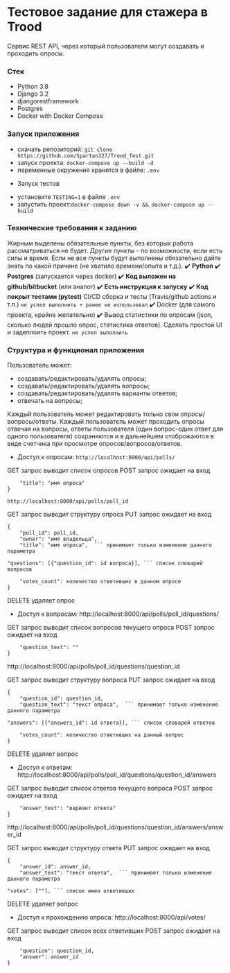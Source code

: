 # Тестовое задание для стажера в Trood

Сервис REST API, через который пользователи могут создавать и проходить опросы.

### Стек

* Python 3.8
* Django 3.2
* djangorestframework
* Postgres
* Docker with Docker Compose


### Запуск приложения

- скачать репозиторий: `git clone https://github.com/Spartan327/Trood_Test.git`
- запуск проекта: `docker-compose up --build -d`  
- переменные окружения хранятся в файле: `.env`

* Запуск тестов

- установите `TESTING=1` в файле `.env`
- запустить проект:`docker-compose down -v && docker-compose up --build`


### Технические требования к заданию
Жирным выделены обязательные пункты, без которых работа рассматриваться не будет. Другие пункты - по возможности, если есть силы и время. Если не все пункты будут выполнены обязательно дайте знать по какой причине (не хватило времени/опыта и т.д.).
:heavy_check_mark: **Python**
:heavy_check_mark: **Postgres** (запускается через docker)
:heavy_check_mark: **Код выложен на github/bitbucket** (или аналог)
:heavy_check_mark: **Есть инструкция к запуску**
:heavy_check_mark: **Код покрыт тестами (pytest)**
CI/CD сборка и тесты (Travis/github actions и т.п.) `не успел выполнить + ранее не использовал`
:heavy_check_mark:  Docker (для самого проекта, крайне желательно)
:heavy_check_mark:  Вывод статистики по опросам (json, сколько людей прошло опрос, статистика ответов).
Сделать простой UI  и задеплоить проект. `не успел выполнить`


### Структура и функционал приложения
Пользователь может:
* создавать/редактировать/удалять опросы;
* создавать/редактировать/удалять вопросы;
* создавать/редактировать/удалять варианты ответов;
* отвечать на вопросы;

Каждый пользователь может редактировать только свои опросы/вопросы/ответы.
Каждый пользователь может проходить опросы отвечая на вопросы, ответы пользователя (один вопрос-один ответ для одного пользователя) сохраняются и в дальнейшем отоброжаются в виде счетчика при просмотре опросов/вопросов/ответов.

* Доступ к опросам:
` http://localhost:8000/api/polls/ `

GET запрос выводит список опросов 
POST запрос ожидает на вход 
``` {
    "title": "имя опроса"
}
```

`http://localhost:8000/api/polls/poll_id`

GET запрос выводит структуру опроса
PUT запрос ожидает на вход 
```
{
    "poll_id": poll_id,
    "owner": "имя владельца",
    "title": "имя опроса",  ``` принимает только изменение данного параметра 
``` 
    "questions": [{"question_id": id вопроса}], ``` список словарей вопросов 
```
    "votes_count": количество ответивших в данном опросе
}
```
DELETE удаляет опрос

* Доступ к вопросам:
http://localhost:8000/api/polls/poll_id/questions/

GET запрос выводит список вопросов текущего опроса
POST запрос ожидает на вход 
```{
    "question_text": ""
}
```

http://localhost:8000/api/polls/poll_id/questions/question_id

GET запрос выводит структуру вопроса
PUT запрос ожидает на вход 
```
{
    "question_id": question_id,
    "question_text": "текст опроса",  ``` принимает только изменение данного параметра 
``` 
    "answers": [{"answers_id": id ответа}], ``` список словарей ответов 
```
    "votes_count": количество ответивших на данный вопрос
}
```
DELETE удаляет вопрос

* Доступ к ответам:
http://localhost:8000/api/polls/poll_id/questions/question_id/answers

GET запрос выводит список ответов текущего вопроса
POST запрос ожидает на вход 
```{
    "answer_text": "вариант ответа"
}
```

http://localhost:8000/api/polls/poll_id/questions/question_id/answers/answer_id

GET запрос выводит структуру ответа
PUT запрос ожидает на вход 
```
{
    "answer_id": answer_id,
    "answer_text": "текст ответа",  ``` принимает только изменение данного параметра 
``` 
    "votes": [""], ``` список имен ответивших 

DELETE удаляет вопрос


* Доступ к прохождению опроса:
http://localhost:8000/api/votes/

GET запрос выводит список всех ответивших
POST запрос ожидает на вход 
```{
    "question": question_id,
    "answer": answer_id
}
```